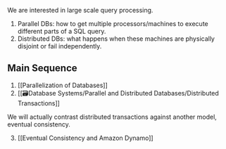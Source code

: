 We are interested in large scale query processing.

1. Parallel DBs: how to get multiple processors/machines to execute different parts of a SQL query.
2. Distributed DBs: what happens when these machines are physically disjoint or fail independently.

## Main Sequence

1. [[Parallelization of Databases]]
2. [[🗃️Database Systems/Parallel and Distributed Databases/Distributed Transactions]]

We will actually contrast distributed transactions against another model, eventual consistency.

3. [[Eventual Consistency and Amazon Dynamo]]